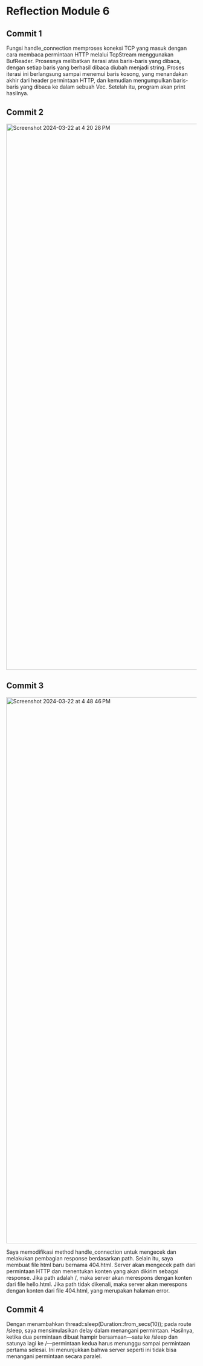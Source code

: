 # Reflection Module 6

## Commit 1 
Fungsi handle_connection memproses koneksi TCP yang masuk dengan cara membaca permintaan HTTP melalui TcpStream menggunakan BufReader. Prosesnya melibatkan iterasi atas baris-baris yang dibaca, dengan setiap baris yang berhasil dibaca diubah menjadi string. Proses iterasi ini berlangsung sampai menemui baris kosong, yang menandakan akhir dari header permintaan HTTP, dan kemudian mengumpulkan baris-baris yang dibaca ke dalam sebuah Vec<String>. Setelah itu, program akan print hasilnya.

## Commit 2
<img width="1440" alt="Screenshot 2024-03-22 at 4 20 28 PM" src="https://github.com/wahyuhiddayat/advprog-modul6/assets/119432989/ac9dc69e-f0c1-422d-83ef-27199b5e9118">

## Commit 3
<img width="1440" alt="Screenshot 2024-03-22 at 4 48 46 PM" src="https://github.com/wahyuhiddayat/advprog-modul6/assets/119432989/e8df4799-2772-48ee-bcb9-66e704011fcc">

Saya memodifikasi method handle_connection untuk mengecek dan melakukan pembagian response berdasarkan path. Selain itu, saya membuat file html baru bernama 404.html. Server akan mengecek path dari permintaan HTTP dan menentukan konten yang akan dikirim sebagai response. Jika path adalah /, maka server akan merespons dengan konten dari file hello.html. Jika path tidak dikenali, maka server akan merespons dengan konten dari file 404.html, yang merupakan halaman error. 

## Commit 4

Dengan menambahkan thread::sleep(Duration::from_secs(10)); pada route /sleep, saya mensimulasikan delay dalam menangani permintaan. Hasilnya, ketika dua permintaan dibuat hampir bersamaan—satu ke /sleep dan satunya lagi ke /—permintaan kedua harus menunggu sampai permintaan pertama selesai. Ini menunjukkan bahwa server seperti ini tidak bisa menangani permintaan secara paralel.
